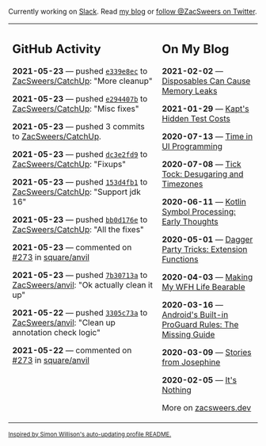 Currently working on [Slack](https://slack.com/). Read [my blog](https://zacsweers.dev/) or [follow @ZacSweers on Twitter](https://twitter.com/ZacSweers).

<table><tr><td valign="top" width="60%">

## GitHub Activity
<!-- githubActivity starts -->
**2021-05-23** — pushed [`e339e8ec`](https://github.com/ZacSweers/CatchUp/commit/e339e8ec370ba8c8a275800b6b28ba5bc6942b93) to [ZacSweers/CatchUp](https://api.github.com/repos/ZacSweers/CatchUp): "More cleanup"

**2021-05-23** — pushed [`e294407b`](https://github.com/ZacSweers/CatchUp/commit/e294407ba3e7d7e8c83496eda70fedd00c82a7b7) to [ZacSweers/CatchUp](https://api.github.com/repos/ZacSweers/CatchUp): "Misc fixes"

**2021-05-23** — pushed 3 commits to [ZacSweers/CatchUp](https://api.github.com/repos/ZacSweers/CatchUp).

**2021-05-23** — pushed [`dc3e2fd9`](https://github.com/ZacSweers/CatchUp/commit/dc3e2fd98db1d0aafa64aa0ded1618c92d8d144d) to [ZacSweers/CatchUp](https://api.github.com/repos/ZacSweers/CatchUp): "Fixups"

**2021-05-23** — pushed [`153d4fb1`](https://github.com/ZacSweers/CatchUp/commit/153d4fb15978861e82381943093f7f9e28485947) to [ZacSweers/CatchUp](https://api.github.com/repos/ZacSweers/CatchUp): "Support jdk 16"

**2021-05-23** — pushed [`bb0d176e`](https://github.com/ZacSweers/CatchUp/commit/bb0d176ed55cc49527c9720dd1f8447a1c047fb8) to [ZacSweers/CatchUp](https://api.github.com/repos/ZacSweers/CatchUp): "All the fixes"

**2021-05-23** — commented on [#273](https://github.com/square/anvil/pull/273#issuecomment-846502032) in [square/anvil](https://api.github.com/repos/square/anvil)

**2021-05-23** — pushed [`7b30713a`](https://github.com/ZacSweers/anvil/commit/7b30713a9c5723e2814f6efff1de2d95a18201ea) to [ZacSweers/anvil](https://api.github.com/repos/ZacSweers/anvil): "Ok actually clean it up"

**2021-05-22** — pushed [`3305c73a`](https://github.com/ZacSweers/anvil/commit/3305c73a3b6dae89c4556be3f6af1deaf77efc68) to [ZacSweers/anvil](https://api.github.com/repos/ZacSweers/anvil): "Clean up annotation check logic"

**2021-05-22** — commented on [#273](https://github.com/square/anvil/pull/273#issuecomment-846496385) in [square/anvil](https://api.github.com/repos/square/anvil)
<!-- githubActivity ends -->
</td><td valign="top" width="40%">

## On My Blog
<!-- blog starts -->
**2021-02-02** — [Disposables Can Cause Memory Leaks](https://www.zacsweers.dev/disposables-can-cause-memory-leaks/)

**2021-01-29** — [Kapt's Hidden Test Costs](https://www.zacsweers.dev/kapts-hidden-test-costs/)

**2020-07-13** — [Time in UI Programming](https://www.zacsweers.dev/time-in-ui/)

**2020-07-08** — [Tick Tock: Desugaring and Timezones](https://www.zacsweers.dev/ticktock-desugaring-timezones/)

**2020-06-11** — [Kotlin Symbol Processing: Early Thoughts](https://www.zacsweers.dev/kotlin-symbol-processor-early-thoughts/)

**2020-05-01** — [Dagger Party Tricks: Extension Functions](https://www.zacsweers.dev/dagger-party-tricks-extension-functions/)

**2020-04-03** — [Making My WFH Life Bearable](https://www.zacsweers.dev/making-wfh-life-bearable/)

**2020-03-16** — [Android's Built-in ProGuard Rules: The Missing Guide](https://www.zacsweers.dev/android-proguard-rules/)

**2020-03-09** — [Stories from Josephine](https://www.zacsweers.dev/stories-from-josephine/)

**2020-02-05** — [It's Nothing](https://www.zacsweers.dev/its-nothing/)
<!-- blog ends -->
More on [zacsweers.dev](https://zacsweers.dev/)
</td></tr></table>

<sub><a href="https://simonwillison.net/2020/Jul/10/self-updating-profile-readme/">Inspired by Simon Willison's auto-updating profile README.</a></sub>